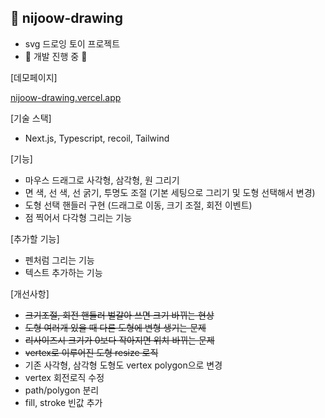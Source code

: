 ## 🎨 nijoow-drawing

- svg 드로잉 토이 프로젝트
- 🚧 개발 진행 중 🚧

[데모페이지]

<a href="https://nijoow-drawing.vercel.app/" target="_blank">nijoow-drawing.vercel.app</a>

[기술 스택]

- Next.js, Typescript, recoil, Tailwind

[기능]

- 마우스 드래그로 사각형, 삼각형, 원 그리기
- 면 색, 선 색, 선 굵기, 투명도 조절 (기본 세팅으로 그리기 및 도형 선택해서 변경)
- 도형 선택 핸들러 구현 (드래그로 이동, 크기 조절, 회전 이벤트)
- 점 찍어서 다각형 그리는 기능

[추가할 기능]

- 펜처럼 그리는 기능
- 텍스트 추가하는 기능
  
[개선사항]

- ~~크기조절, 회전 핸들러 벌갈아 쓰면 크기 바뀌는 현상~~
- ~~도형 여러개 있을 때 다른 도형에 변형 생기는 문제~~
- ~~리사이즈시 크기가 0보다 작아지면 위치 바뀌는 문제~~
- ~~vertex로 이루어진 도형 resize 로직~~
- 기존 사각형, 삼각형 도형도 vertex polygon으로 변경
- vertex 회전로직 수정
- path/polygon 분리
- fill, stroke 빈값 추가
